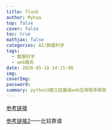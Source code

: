 ```yaml
---
title: flask
author: Myhaa
top: false
cover: false
toc: true
mathjax: false
categories: AI/数据科学
tags:
  - 数据科学
  - web服务
date: 2020-05-18 14:15:08
img:
coverImg:
password:
summary: python3建立轻量级web应用程序框架
---
```


[参考链接](https://www.w3cschool.cn/flask/)

[参考链接2](https://www.yiibai.com/flask)——比较靠谱

